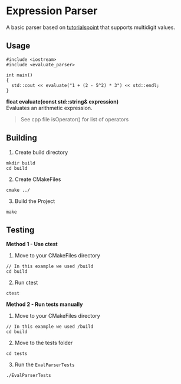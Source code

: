 # Expression Parser
A basic parser based on [tutorialspoint](https://www.tutorialspoint.com/data_structures_algorithms/expression_parsing.htm) that supports multidigit values.

## Usage
```
#include <iostream>
#include <evaluate_parser>

int main()
{
  std::cout << evaluate("1 + (2 - 5^2) * 3") << std::endl;
}
```
**float evaluate(const std::string& expression)**  
Evaluates an arithmetic expression.
> See cpp file isOperator() for list of operators

## Building
1. Create build directory
```
mkdir build
cd build
```
2. Create CMakeFiles
```
cmake ../
```
3. Build the Project
```
make
```

## Testing
**Method 1 - Use ctest**  
1. Move to your CMakeFiles directory
```
// In this example we used /build
cd build
```
2. Run ctest
```
ctest
```
**Method 2 - Run tests manually**  
1. Move to your CMakeFiles directory
```
// In this example we used /build
cd build
```
2. Move to the tests folder
```
cd tests
```
3. Run the `EvalParserTests`
```
./EvalParserTests
```
